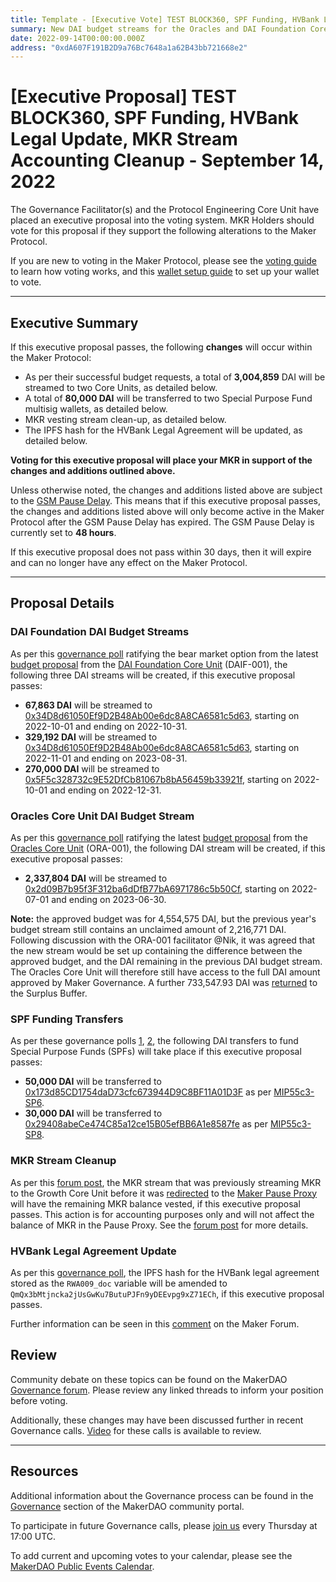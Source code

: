 ```yaml
---
title: Template - [Executive Vote] TEST BLOCK360, SPF Funding, HVBank Legal Update, MKR Stream Accounting Cleanup - September 14, 2022
summary: New DAI budget streams for the Oracles and DAI Foundation Core Units, funding for two Special Purpose Funds, updating the IPFS hash of the HVBank legal agreement, cleanup of the former Growth Core Unit MKR vesting stream.
date: 2022-09-14T00:00:00.000Z
address: "0xdA607F191B2D9a76Bc7648a1a62B43bb721668e2"
---
```


# [Executive Proposal] TEST BLOCK360, SPF Funding, HVBank Legal Update, MKR Stream Accounting Cleanup - September 14, 2022

The Governance Facilitator(s) and the Protocol Engineering Core Unit have placed an executive proposal into the voting system. MKR Holders should vote for this proposal if they support the following alterations to the Maker Protocol.

If you are new to voting in the Maker Protocol, please see the [voting guide](https://community-development.makerdao.com/en/learn/governance/how-voting-works/) to learn how voting works, and this [wallet setup guide](https://community-development.makerdao.com/en/learn/governance/voting-setup/) to set up your wallet to vote.

---

## Executive Summary

If this executive proposal passes, the following **changes** will occur within the Maker Protocol:

- As per their successful budget requests, a total of **3,004,859** DAI will be streamed to two Core Units, as detailed below.
- A total of **80,000 DAI** will be transferred to two Special Purpose Fund multisig wallets, as detailed below.
- MKR vesting stream clean-up, as detailed below.
- The IPFS hash for the HVBank Legal Agreement will be updated, as detailed below.

**Voting for this executive proposal will place your MKR in support of the changes and additions outlined above.**

Unless otherwise noted, the changes and additions listed above are subject to the [GSM Pause Delay](https://manual.makerdao.com/parameter-index/core/param-gsm-pause-delay). This means that if this executive proposal passes, the changes and additions listed above will only become active in the Maker Protocol after the GSM Pause Delay has expired. The GSM Pause Delay is currently set to **48 hours**.

If this executive proposal does not pass within 30 days, then it will expire and can no longer have any effect on the Maker Protocol.

---

## Proposal Details

### DAI Foundation DAI Budget Streams

As per this [governance poll](https://vote.makerdao.com/polling/QmQJ9hYq#poll-detail) ratifying the bear market option from the latest [budget proposal](https://mips.makerdao.com/mips/details/MIP40c3SP74) from the [DAI Foundation Core Unit](https://mips.makerdao.com/mips/details/MIP39c2SP17) (DAIF-001), the following three DAI streams will be created, if this executive proposal passes:

- **67,863 DAI** will be streamed to [0x34D8d61050Ef9D2B48Ab00e6dc8A8CA6581c5d63](https://etherscan.io/address/0x34d8d61050ef9d2b48ab00e6dc8a8ca6581c5d63), starting on 2022-10-01 and ending on 2022-10-31.
- **329,192 DAI** will be streamed to [0x34D8d61050Ef9D2B48Ab00e6dc8A8CA6581c5d63](https://etherscan.io/address/0x34d8d61050ef9d2b48ab00e6dc8a8ca6581c5d63), starting on 2022-11-01 and ending on 2023-08-31.
- **270,000 DAI** will be streamed to [0x5F5c328732c9E52DfCb81067b8bA56459b33921f](https://etherscan.io/address/0x5f5c328732c9e52dfcb81067b8ba56459b33921f), starting on 2022-10-01 and ending on 2022-12-31.

### Oracles Core Unit DAI Budget Stream

As per this [governance poll](https://vote.makerdao.com/polling/Qma3P8v9) ratifying the latest [budget proposal](https://mips.makerdao.com/mips/details/MIP40c3SP75) from the [Oracles Core Unit](https://mips.makerdao.com/mips/details/MIP40c3SP75) (ORA-001), the following DAI stream will be created, if this executive proposal passes:

- **2,337,804 DAI** will be streamed to [0x2d09B7b95f3F312ba6dDfB77bA6971786c5b50Cf](https://etherscan.io/address/0x2d09b7b95f3f312ba6ddfb77ba6971786c5b50cf), starting on 2022-07-01 and ending on 2023-06-30.

**Note:** the approved budget was for 4,554,575 DAI, but the previous year's budget stream still contains an unclaimed amount of 2,216,771 DAI. Following discussion with the ORA-001 facilitator @Nik, it was agreed that the new stream would be set up containing the difference between the approved budget, and the DAI remaining in the previous DAI budget stream. The Oracles Core Unit will therefore still have access to the full DAI amount approved by Maker Governance. A further 733,547.93 DAI was [returned](https://etherscan.io/tx/0x379fa62decb0b6fb503c75d0dde96c2088956b2a71bd8a2e0652e28af8007431) to the Surplus Buffer.

### SPF Funding Transfers

As per these governance polls [1](https://vote.makerdao.com/polling/QmcCs8SS), [2](https://vote.makerdao.com/polling/QmdaG8mo), the following DAI transfers to fund Special Purpose Funds (SPFs) will take place if this executive proposal passes:

- **50,000 DAI** will be transferred to [0x173d85CD1754daD73cfc673944D9C8BF11A01D3F](https://etherscan.io/address/0x173d85cd1754dad73cfc673944d9c8bf11a01d3f) as per [MIP55c3-SP6](https://mips.makerdao.com/mips/details/MIP55c3SP6).
- **30,000 DAI** will be transferred to [0x29408abeCe474C85a12ce15B05efBB6A1e8587fe](https://etherscan.io/address/0x29408abece474c85a12ce15b05efbb6a1e8587fe) as per [MIP55c3-SP8](https://mips.makerdao.com/mips/details/MIP55c3SP8).

### MKR Stream Cleanup

As per this [forum post](https://forum.makerdao.com/t/executive-inclusion-gro-001-mkr-vesting-stream-clean-up/17820), the MKR stream that was previously streaming MKR to the Growth Core Unit before it was [redirected](https://etherscan.io/tx/0x2755d689a8939e0d95c15bef1cfa14d048b79bb218362338fc9173657643c382) to the [Maker Pause Proxy](https://etherscan.io/address/0xbe8e3e3618f7474f8cb1d074a26affef007e98fb) will have the remaining MKR balance vested, if this executive proposal passes. This action is for accounting purposes only and will not affect the balance of MKR in the Pause Proxy. See the [forum post](https://forum.makerdao.com/t/executive-inclusion-gro-001-mkr-vesting-stream-clean-up/17820) for more details.

### HVBank Legal Agreement Update

As per this [governance poll](https://vote.makerdao.com/polling/QmX81EhP), the IPFS hash for the HVBank legal agreement stored as the `RWA009_doc` variable will be amended to `QmQx3bMtjncka2jUsGwKu7ButuPJFn9yDEEvpg9xZ71ECh`, if this executive proposal passes.

Further information can be seen in this [comment](https://forum.makerdao.com/t/huntingdon-valley-bank-transaction-documents-on-permaweb/16264/11) on the Maker Forum.

## Review

Community debate on these topics can be found on the MakerDAO [Governance forum](https://forum.makerdao.com/). Please review any linked threads to inform your position before voting.

Additionally, these changes may have been discussed further in recent Governance calls. [Video](https://www.youtube.com/playlist?list=PLLzkWCj8ywWNq5-90-Id6VPSsrk4OWVan) for these calls is available to review.

---

## Resources

Additional information about the Governance process can be found in the [Governance](https://community-development.makerdao.com/en/learn/governance) section of the MakerDAO community portal.

To participate in future Governance calls, please [join us](https://github.com/makerdao/community/tree/master/governance/governance-and-risk-meetings) every Thursday at 17:00 UTC.

To add current and upcoming votes to your calendar, please see the [MakerDAO Public Events Calendar](https://calendar.google.com/calendar/embed?src=makerdao.com_3efhm2ghipksegl009ktniomdk%40group.calendar.google.com&ctz=UTC&mode=week&showCalendars=0&showPrint=0).

